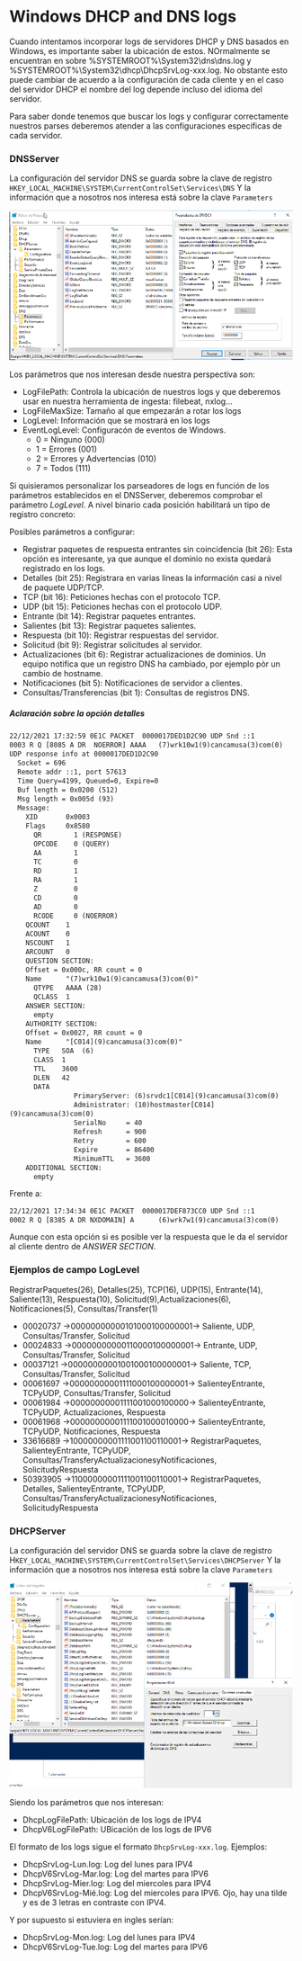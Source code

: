 # Windows DHCP and DNS logs

Cuando intentamos incorporar logs de servidores DHCP y DNS basados en Windows, es importante saber la ubicación de estos. NOrmalmente se encuentran en sobre %SYSTEMROOT%\System32\dns\dns.log y %SYSTEMROOT%\System32\dhcp\DhcpSrvLog-xxx.log. No obstante esto puede cambiar de acuerdo a la configuración de cada cliente y en el caso del servidor DHCP el nombre del log  depende incluso del idioma del servidor.

Para saber donde tenemos que buscar los logs y configurar correctamente nuestros parses deberemos atender a las configuraciones especificas de cada servidor.

### DNSServer

La configuración del servidor DNS se guarda sobre la clave de registro  `HKEY_LOCAL_MACHINE\SYSTEM\CurrentControlSet\Services\DNS`
Y la información que a nosotros nos interesa está sobre la clave `Parameters`

![](/assets/img/winlogs/dns-server-log-config.png)

Los parámetros que nos interesan desde nuestra perspectiva son:
* LogFilePath: Controla la ubicación de nuestros logs y que deberemos usar en nuestra herramienta de ingesta: filebeat, nxlog...
* LogFileMaxSize: Tamaño al que empezarán a rotar los logs
* LogLevel: Información que se mostrará en los logs
* EventLogLevel: Configuracón de eventos de Windows.
  * 0 = Ninguno (000)
  * 1 = Errores (001)
  * 2 = Errores y Advertencias (010)
  * 7 = Todos (111)

Si quisieramos personalizar los parseadores de logs en función de los parámetros establecidos en el DNSServer, deberemos comprobar el parámetro *LogLevel*. A nivel binario cada posición habilitará un tipo de registro concreto:

Posibles parámetros a configurar:

* Registrar paquetes de respuesta entrantes sin coincidencia (bit 26): Esta opción es interesante, ya que aunque el dominio no exista quedará registrado en los logs.
* Detalles (bit 25): Registrara en varias líneas la información casi a nivel de paquete UDP/TCP.
* TCP (bit 16): Peticiones hechas con el protocolo TCP.
* UDP (bit 15): Peticiones hechas con el protocolo UDP.
* Entrante (bit 14): Registrar paquetes entrantes.
* Salientes (bit 13): Registrar paquetes salientes.
* Respuesta (bit 10): Registrar respuestas del servidor.
* Solicitud (bit 9): Registrar solicitudes al servidor.
* Actualizaciones (bit 6): Registrar actualizaciones de dominios. Un  equipo notifica que un registro DNS ha cambiado, por ejemplo pòr un cambio de hostname.
* Notificaciones (bit 5): Notificaciones de servidor a clientes.
* Consultas/Transferencias (bit 1): Consultas de registros DNS.

##### Aclaración sobre la opción detalles
```
22/12/2021 17:32:59 0E1C PACKET  0000017DED1D2C90 UDP Snd ::1             0003 R Q [8085 A DR  NOERROR] AAAA   (7)wrk10w1(9)cancamusa(3)com(0)
UDP response info at 0000017DED1D2C90
  Socket = 696
  Remote addr ::1, port 57613
  Time Query=4199, Queued=0, Expire=0
  Buf length = 0x0200 (512)
  Msg length = 0x005d (93)
  Message:
    XID       0x0003
    Flags     0x8580
      QR        1 (RESPONSE)
      OPCODE    0 (QUERY)
      AA        1
      TC        0
      RD        1
      RA        1
      Z         0
      CD        0
      AD        0
      RCODE     0 (NOERROR)
    QCOUNT    1
    ACOUNT    0
    NSCOUNT   1
    ARCOUNT   0
    QUESTION SECTION:
    Offset = 0x000c, RR count = 0
    Name      "(7)wrk10w1(9)cancamusa(3)com(0)"
      QTYPE   AAAA (28)
      QCLASS  1
    ANSWER SECTION:
      empty
    AUTHORITY SECTION:
    Offset = 0x0027, RR count = 0
    Name      "[C014](9)cancamusa(3)com(0)"
      TYPE   SOA  (6)
      CLASS  1
      TTL    3600
      DLEN   42
      DATA   
                PrimaryServer: (6)srvdc1[C014](9)cancamusa(3)com(0)
                Administrator: (10)hostmaster[C014](9)cancamusa(3)com(0)
                SerialNo     = 40
                Refresh      = 900
                Retry        = 600
                Expire       = 86400
                MinimumTTL   = 3600
    ADDITIONAL SECTION:
      empty
```

Frente a:
```
22/12/2021 17:34:34 0E1C PACKET  0000017DEF873CC0 UDP Snd ::1             0002 R Q [8385 A DR NXDOMAIN] A      (6)wrk7w1(9)cancamusa(3)com(0)
```
Aunque con esta opción si es posible ver la respuesta que le da el servidor al cliente dentro de *ANSWER SECTION*.

### Ejemplos de campo LogLevel


RegistrarPaquetes(26), Detalles(25), TCP(16), UDP(15), Entrante(14), Saliente(13), Respuesta(10), Solicitud(9),Actualizaciones(6), Notificaciones(5), Consultas/Transfer(1)
* 00020737 ->00000000000101000100000001-> Saliente, UDP, Consultas/Transfer, Solicitud
* 00024833 ->00000000000110000100000001-> Entrante, UDP, Consultas/Transfer, Solicitud
* 00037121 ->00000000001001000100000001-> Saliente, TCP, Consultas/Transfer, Solicitud
* 00061697 ->00000000001111000100000001-> SalienteyEntrante, TCPyUDP, Consultas/Transfer, Solicitud
* 00061984 ->00000000001111001000100000-> SalienteyEntrante, TCPyUDP, Actualizaciones, Respuesta
* 00061968 ->00000000001111001000010000-> SalienteyEntrante, TCPyUDP, Notificaciones, Respuesta
* 33616689 ->10000000001111001100110001-> RegistrarPaquetes, SalienteyEntrante, TCPyUDP, Consultas/TransferyActualizacionesyNotificaciones, SolicitudyRespuesta
* 50393905 ->11000000001111001100110001-> RegistrarPaquetes, Detalles, SalienteyEntrante, TCPyUDP, Consultas/TransferyActualizacionesyNotificaciones, SolicitudyRespuesta




### DHCPServer
La configuración del servidor DNS se guarda sobre la clave de registro H`KEY_LOCAL_MACHINE\SYSTEM\CurrentControlSet\Services\DHCPServer`
Y la información que a nosotros nos interesa está sobre la clave `Parameters`

![](/assets/img/winlogs/dhcp-server-log-config.png)

Siendo los parámetros que nos interesan:
* DhcpLogFilePath: Ubicación de los logs de IPV4
* DhcpV6LogFilePath: UBicación de los logs de IPV6

El formato de los logs sigue el formato `DhcpSrvLog-xxx.log`. Ejemplos:
* DhcpSrvLog-Lun.log: Log del lunes para IPV4
* DhcpV6SrvLog-Mar.log: Log del martes para IPV6
* DhcpSrvLog-Mier.log: Log del miercoles para IPV4
* DhcpV6SrvLog-Mié.log: Log del miercoles para IPV6. Ojo, hay una tilde y es de 3 letras en contraste con IPV4.

Y por supuesto si estuviera en ingles serían:
* DhcpSrvLog-Mon.log: Log del lunes para IPV4
* DhcpV6SrvLog-Tue.log: Log del martes para IPV6